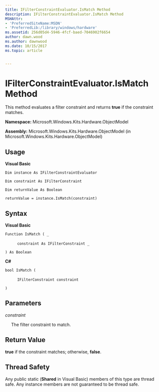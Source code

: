 ```yaml
---
title: IFilterConstraintEvaluator.IsMatch Method
description: IFilterConstraintEvaluator.IsMatch Method
MSHAttr:
- 'PreferredSiteName:MSDN'
- 'PreferredLib:/library/windows/hardware'
ms.assetid: 256d05d4-5946-4fcf-baed-7046902f6654
author: dawn.wood
ms.author: dawnwood
ms.date: 10/15/2017
ms.topic: article


---
```


# IFilterConstraintEvaluator.IsMatch Method


This method evaluates a filter constraint and returns **true** if the constraint matches.

**Namespace:** Microsoft.Windows.Kits.Hardware.ObjectModel

**Assembly:** Microsoft.Windows.Kits.Hardware.ObjectModel (in Microsoft.Windows.Kits.Hardware.ObjectModel)

## <span id="Usage"></span><span id="usage"></span><span id="USAGE"></span>Usage


**Visual Basic**

`Dim instance As IFilterConstraintEvaluator`

`Dim constraint As IFilterConstraint`

`Dim returnValue As Boolean`

`returnValue = instance.IsMatch(constraint)`

## <span id="Syntax"></span><span id="syntax"></span><span id="SYNTAX"></span>Syntax


**Visual Basic**

`Function IsMatch ( _`

          `constraint As IFilterConstraint _`

`) As Boolean`

**C#**

`bool IsMatch (`

          `IFilterConstraint constraint`

`)`

## <span id="Parameters"></span><span id="parameters"></span><span id="PARAMETERS"></span>Parameters


*constraint*

     The filter constraint to match.

## <span id="Return_Value"></span><span id="return_value"></span><span id="RETURN_VALUE"></span>Return Value


**true** if the constraint matches; otherwise, **false**.

## <span id="Thread_Safety"></span><span id="thread_safety"></span><span id="THREAD_SAFETY"></span>Thread Safety


Any public static (**Shared** in Visual Basic) members of this type are thread safe. Any instance members are not guaranteed to be thread safe.

 

 






